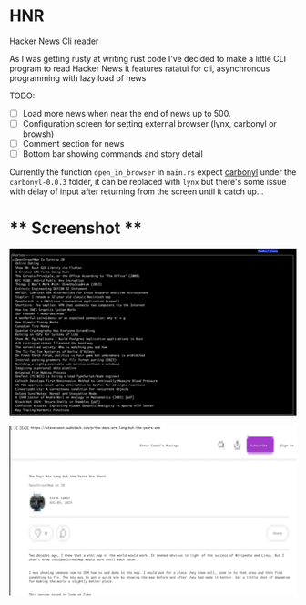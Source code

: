 # HNR
Hacker News Cli reader

As I was getting rusty at writing rust code I've decided to make a little CLI program to read Hacker News
it features ratatui for cli, asynchronous programming with lazy load of news

TODO:

-  [ ] Load more news when near the end of news up to 500.
-  [ ] Configuration screen for setting external browser (lynx, carbonyl or browsh)
-  [ ] Comment section for news
-  [ ] Bottom bar showing commands and story detail

Currently the function `open_in_browser` in `main.rs` expect [carbonyl](https://github.com/fathyb/carbonyl) under the  `carbonyl-0.0.3` folder, it can be replaced with `lynx` but there's some issue with delay of input after returning from the screen until it catch up...

** Screenshot **
==
![main screen](screenshot/main_screen.png)

![story screen](screenshot/story.png)
